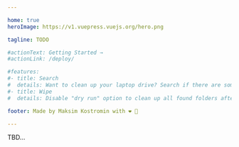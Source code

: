 ```yaml
---

home: true
heroImage: https://v1.vuepress.vuejs.org/hero.png

tagline: TODO

#actionText: Getting Started →
#actionLink: /deploy/

#features:
#- title: Search
#  details: Want to clean up your laptop drive? Search if there are some build output folders you can wipe  
#- title: Wipe
#  details: Disable "dry run" option to clean up all found folders afterall

footer: Made by Maksim Kostromin with ❤️ 🤘

---
```


TBD...
